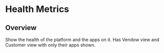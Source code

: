 # Health Metrics

## Overview
Show the health of the platform and the apps on it.  Has Vendow view and Customer view with only their apps shown.